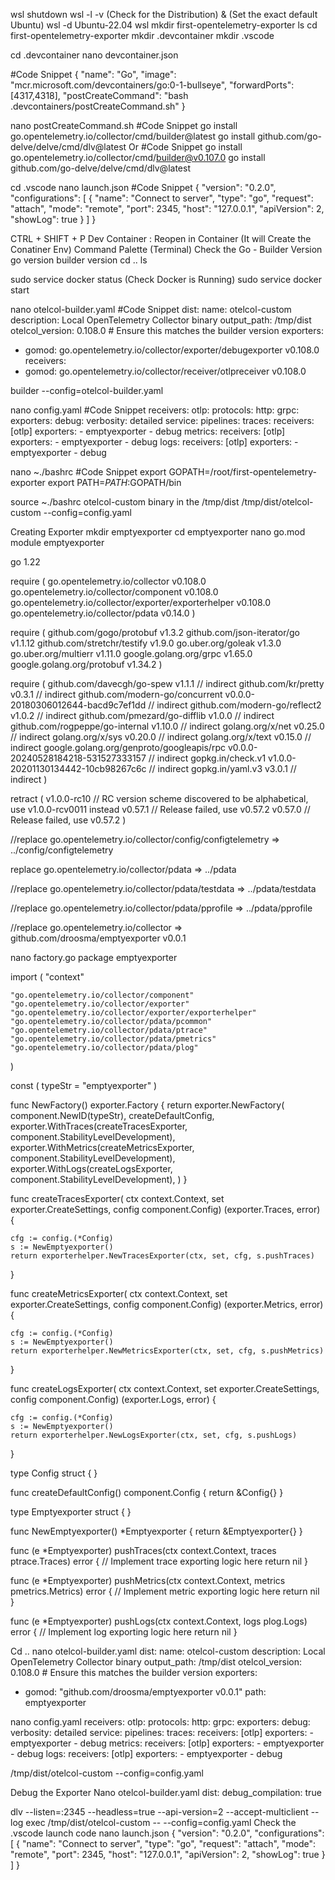 wsl shutdown
wsl -l -v (Check for the Distribution) & (Set the exact default Ubuntu)
wsl -d Ubuntu-22.04
wsl
mkdir first-opentelemetry-exporter
ls
cd first-opentelemetry-exporter
mkdir .devcontainer
mkdir .vscode

cd .devcontainer
nano devcontainer.json

#Code Snippet
{
  "name": "Go",
  "image": "mcr.microsoft.com/devcontainers/go:0-1-bullseye",
  "forwardPorts": [4317,4318],
  "postCreateCommand": "bash .devcontainers/postCreateCommand.sh"
}

nano postCreateCommand.sh
#Code Snippet
go install go.opentelemetry.io/collector/cmd/builder@latest
go install github.com/go-delve/delve/cmd/dlv@latest
Or
#Code Snippet
go install go.opentelemetry.io/collector/cmd/builder@v0.107.0
go install github.com/go-delve/delve/cmd/dlv@latest



cd .vscode
nano launch.json
#Code Snippet
{
    "version": "0.2.0",
    "configurations": [
        {
            "name": "Connect to server",
            "type": "go",
            "request": "attach",
            "mode": "remote",
            "port": 2345,
            "host": "127.0.0.1",
            "apiVersion": 2,
            "showLog": true
        }
    ]
}



CTRL + SHIFT + P
Dev Container : Reopen in Container (It will Create the Conatiner Env)
Command Palette (Terminal)
Check the Go - Builder Version
go version
builder version
cd ..
ls

sudo service docker status (Check Docker is Running)
sudo service docker start

nano otelcol-builder.yaml
#Code Snippet
dist:
  name: otelcol-custom
  description: Local OpenTelemetry Collector binary
  output_path: /tmp/dist
  otelcol_version: 0.108.0  # Ensure this matches the builder version
exporters:
  - gomod: go.opentelemetry.io/collector/exporter/debugexporter v0.108.0
receivers:
  - gomod: go.opentelemetry.io/collector/receiver/otlpreceiver v0.108.0

builder --config=otelcol-builder.yaml


nano config.yaml
#Code Snippet
receivers:
  otlp:
    protocols:
      http:
      grpc:
exporters:
  debug:
    verbosity: detailed
service:
  pipelines:
    traces:
      receivers: [otlp]
      exporters:
        - emptyexporter
        - debug
    metrics:
      receivers: [otlp]
      exporters:
        - emptyexporter
        - debug
    logs:
      receivers: [otlp]
      exporters:
        - emptyexporter
        - debug



nano ~./bashrc
#Code Snippet
export GOPATH=/root/first-opentelemetry-exporter
export PATH=$PATH:$GOPATH/bin


source ~./bashrc
otelcol-custom binary in the /tmp/dist
/tmp/dist/otelcol-custom --config=config.yaml


Creating Exporter
mkdir emptyexporter
cd emptyexporter
nano go.mod
module emptyexporter


go 1.22


require (
    go.opentelemetry.io/collector v0.108.0
    go.opentelemetry.io/collector/component v0.108.0
    go.opentelemetry.io/collector/exporter/exporterhelper v0.108.0
    go.opentelemetry.io/collector/pdata v0.14.0
)


require (
    github.com/gogo/protobuf v1.3.2
    github.com/json-iterator/go v1.1.12
    github.com/stretchr/testify v1.9.0
    go.uber.org/goleak v1.3.0
    go.uber.org/multierr v1.11.0
    google.golang.org/grpc v1.65.0
    google.golang.org/protobuf v1.34.2
)


require (
    github.com/davecgh/go-spew v1.1.1 // indirect
    github.com/kr/pretty v0.3.1 // indirect
    github.com/modern-go/concurrent v0.0.0-20180306012644-bacd9c7ef1dd // indirect
    github.com/modern-go/reflect2 v1.0.2 // indirect
    github.com/pmezard/go-difflib v1.0.0 // indirect
    github.com/rogpeppe/go-internal v1.10.0 // indirect
    golang.org/x/net v0.25.0 // indirect
    golang.org/x/sys v0.20.0 // indirect
    golang.org/x/text v0.15.0 // indirect
    google.golang.org/genproto/googleapis/rpc v0.0.0-20240528184218-531527333157 // indirect
    gopkg.in/check.v1 v1.0.0-20201130134442-10cb98267c6c // indirect
    gopkg.in/yaml.v3 v3.0.1 // indirect
)


retract (
    v1.0.0-rc10 // RC version scheme discovered to be alphabetical, use v1.0.0-rcv0011 instead
    v0.57.1 // Release failed, use v0.57.2
    v0.57.0 // Release failed, use v0.57.2
)


//replace go.opentelemetry.io/collector/config/configtelemetry => ../config/configtelemetry


replace go.opentelemetry.io/collector/pdata => ../pdata


//replace go.opentelemetry.io/collector/pdata/testdata => ../pdata/testdata


//replace go.opentelemetry.io/collector/pdata/pprofile => ../pdata/pprofile


//replace go.opentelemetry.io/collector => github.com/droosma/emptyexporter v0.0.1



nano factory.go
package emptyexporter


import (
    "context"


    "go.opentelemetry.io/collector/component"
    "go.opentelemetry.io/collector/exporter"
    "go.opentelemetry.io/collector/exporter/exporterhelper"
    "go.opentelemetry.io/collector/pdata/pcommon"
    "go.opentelemetry.io/collector/pdata/ptrace"
    "go.opentelemetry.io/collector/pdata/pmetrics"
    "go.opentelemetry.io/collector/pdata/plog"
)


const (
    typeStr = "emptyexporter"
)


func NewFactory() exporter.Factory {
    return exporter.NewFactory(
        component.NewID(typeStr),
        createDefaultConfig,
        exporter.WithTraces(createTracesExporter, component.StabilityLevelDevelopment),
        exporter.WithMetrics(createMetricsExporter, component.StabilityLevelDevelopment),
        exporter.WithLogs(createLogsExporter, component.StabilityLevelDevelopment),
    )
}


func createTracesExporter(
    ctx context.Context,
    set exporter.CreateSettings,
    config component.Config) (exporter.Traces, error) {


    cfg := config.(*Config)
    s := NewEmptyexporter()
    return exporterhelper.NewTracesExporter(ctx, set, cfg, s.pushTraces)
}


func createMetricsExporter(
    ctx context.Context,
    set exporter.CreateSettings,
    config component.Config) (exporter.Metrics, error) {


    cfg := config.(*Config)
    s := NewEmptyexporter()
    return exporterhelper.NewMetricsExporter(ctx, set, cfg, s.pushMetrics)
}


func createLogsExporter(
    ctx context.Context,
    set exporter.CreateSettings,
    config component.Config) (exporter.Logs, error) {


    cfg := config.(*Config)
    s := NewEmptyexporter()
    return exporterhelper.NewLogsExporter(ctx, set, cfg, s.pushLogs)
}


type Config struct {
}


func createDefaultConfig() component.Config {
    return &Config{}
}


type Emptyexporter struct {
}


func NewEmptyexporter() *Emptyexporter {
    return &Emptyexporter{}
}


func (e *Emptyexporter) pushTraces(ctx context.Context, traces ptrace.Traces) error {
    // Implement trace exporting logic here
    return nil
}


func (e *Emptyexporter) pushMetrics(ctx context.Context, metrics pmetrics.Metrics) error {
    // Implement metric exporting logic here
    return nil
}


func (e *Emptyexporter) pushLogs(ctx context.Context, logs plog.Logs) error {
    // Implement log exporting logic here
    return nil
}



Cd ..
nano otelcol-builder.yaml
dist:
  name: otelcol-custom
  description: Local OpenTelemetry Collector binary
  output_path: /tmp/dist
  otelcol_version: 0.108.0  # Ensure this matches the builder version
exporters:
  - gomod: "github.com/droosma/emptyexporter v0.0.1"
    path: emptyexporter



nano config.yaml
receivers:
  otlp:
    protocols:
      http:
      grpc:
exporters:
  debug:
    verbosity: detailed
service:
  pipelines:
    traces:
      receivers: [otlp]
      exporters:
        - emptyexporter
        - debug
    metrics:
      receivers: [otlp]
      exporters:
        - emptyexporter
        - debug
    logs:
      receivers: [otlp]
      exporters:
        - emptyexporter
        - debug



/tmp/dist/otelcol-custom --config=config.yaml

Debug the Exporter
Nano otelcol-builder.yaml
dist:
  debug_compilation: true



dlv --listen=:2345 --headless=true --api-version=2 --accept-multiclient --log exec /tmp/dist/otelcol-custom -- --config=config.yaml
Check the .vscode launch code
nano launch.json
{
    "version": "0.2.0",
    "configurations": [
        {
            "name": "Connect to server",
            "type": "go",
            "request": "attach",
            "mode": "remote",
            "port": 2345,
            "host": "127.0.0.1",
            "apiVersion": 2,
            "showLog": true
        }
    ]
}

